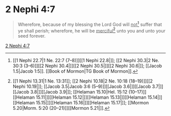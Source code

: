 # 2 Nephi 4:7

> Wherefore, because of my blessing the Lord God will <u>not</u>[^a] suffer that ye shall perish; wherefore, he will be <u>merciful</u>[^b] unto you and unto your seed forever.

[2 Nephi 4:7](https://www.churchofjesuschrist.org/study/scriptures/bofm/2-ne/4?lang=eng&id=p7#p7)


[^a]: [[1 Nephi 22.7|1 Ne. 22:7 (7–8)]][[1 Nephi 22.8|]]; [[2 Nephi 30.3|2 Ne. 30:3 (3–6)]][[2 Nephi 30.4|]][[2 Nephi 30.5|]][[2 Nephi 30.6|]]; [[Jacob 1.5|Jacob 1:5]]. [[Book of Mormon|TG Book of Mormon]].  
[^b]: [[1 Nephi 13.31|1 Ne. 13:31]]; [[2 Nephi 10.18|2 Ne. 10:18 (18–19)]][[2 Nephi 10.19|]]; [[Jacob 3.5|Jacob 3:6 (5–9)]][[Jacob 3.6|]][[Jacob 3.7|]][[Jacob 3.8|]][[Jacob 3.9|]]; [[Helaman 15.10|Hel. 15:12 (10–17)]][[Helaman 15.11|]][[Helaman 15.12|]][[Helaman 15.13|]][[Helaman 15.14|]][[Helaman 15.15|]][[Helaman 15.16|]][[Helaman 15.17|]]; [[Mormon 5.20|Morm. 5:20 (20–21)]][[Mormon 5.21|]].  
